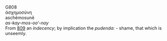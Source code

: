 <body>
  <p>G808<br>  ἀσχημοσύνη  <br> aschēmosunē  <br><i>as-kay-mos-oo‘-nay </i><br>From <a href="g0809.htm">809</a>  an <i>indecency</i>; by implication the <i>pudenda:</i> - shame, that which is unseemly.<br></p>
 </body>